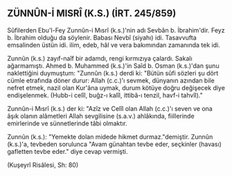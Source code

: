 ## ZÜNNÛN-İ MISRÎ (K.S.) (İRT. 245/859)

Sûfilerden Ebu'l-Fey Zunnûn-i Mısrî (k.s.)'nin adı Sevbân b. İbrahim'dir. Feyz b. İbrahim olduğu da söylenir. Babası Nevbî (siyahı) idi. Tasavvufta emsalinden üstün idi. ilim, edeb, hâl ve vera bakı­mından zamanında tek idi.

Zunnûn (k.s.) zayıf-naîf bir adamdı, rengi kırmı­zıya çalardı. Sakalı ağarmamıştı. Ahmed b. Muhammed (k.s.)'in Saîd b. Osman (k.s.)'dan şunu naklettiğini duymuştum: "Zunnûn (k.s.) derdi ki: "Bütün sûfi sözleri şu dört cümle etrafında döner durur: Allah (c.c.)'ı sevmek, dünyanın azından bile nefret etmek, nazil olan Kur'âna uymak, durum kö­tüye doğru değişecek diye endişelenmek. (Hubb-i celîl, buğz-ı kalîl, ittibâ-ı tenzil, havf-i tahvîl)."

Zunnûn-i Mısrî (k.s.) der ki: "Azîz ve Celîl olan Allah (c.c.)'ı seven ve ona âşık olanın alâmetleri Allah sevgilisine (s.a.v.) ahlâkında, fiillerinde emirlerinde ve sünnetlerinde tâbi olmaktır.

Zunnûn (k.s.): "Yemekte dolan midede hikmet durmaz."demiştir. Zunnûn (k.s.)'a, tevbeden soru­lunca "Avam günahtan tevbe eder, seçkinler (hava­sı) gafletten tevbe eder." diye cevap vermişti.

(Kuşeyrî Risâlesi, Sh: 80)
